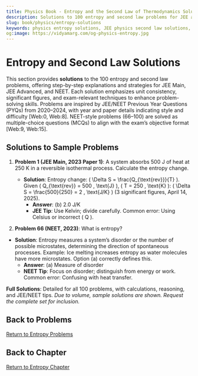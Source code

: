 ```yaml
---
title: Physics Book - Entropy and the Second Law of Thermodynamics Solutions for JEE & NEET
description: Solutions to 100 entropy and second law problems for JEE and NEET, inspired by PYQs (2020–2024), with step-by-step explanations.
slug: book/physics/entropy-solutions
keywords: physics entropy solutions, JEE physics second law solutions, NEET physics heat engines solutions, thermodynamic processes
og:image: https://vidyamarg.com/og-physics-entropy.jpg
---
```


# Entropy and Second Law Solutions

This section provides **solutions** to the 100 entropy and second law problems, offering step-by-step explanations and strategies for JEE Main, JEE Advanced, and NEET. Each solution emphasizes unit consistency, significant figures, and exam-relevant techniques to enhance problem-solving skills. Problems are inspired by JEE/NEET Previous Year Questions (PYQs) from 2020–2024, with year and paper details indicating style and difficulty [Web:0, Web:8]. NEET-style problems (66–100) are solved as multiple-choice questions (MCQs) to align with the exam’s objective format [Web:9, Web:15].

## Solutions to Sample Problems
1. **Problem 1 (JEE Main, 2023 Paper 1)**: A system absorbs 500 J of heat at 250 K in a reversible isothermal process. Calculate the entropy change.
   - **Solution**: Entropy change: \( \Delta S = \frac{Q_{\text{rev}}}{T} \). Given \( Q_{\text{rev}} = 500 \, \text{J} \), \( T = 250 \, \text{K} \): \( \Delta S = \frac{500}{250} = 2 \, \text{J/K} \) (3 significant figures, April 14, 2025).
     - **Answer**: (b) 2.0 J/K
     - **JEE Tip**: Use Kelvin; divide carefully. Common error: Using Celsius or incorrect \( Q \).

66. **Problem 66 (NEET, 2023)**: What is entropy?
   - **Solution**: Entropy measures a system’s disorder or the number of possible microstates, determining the direction of spontaneous processes. Example: Ice melting increases entropy as water molecules have more microstates. Option (a) correctly defines this.
     - **Answer**: (a) Measure of disorder
     - **NEET Tip**: Focus on disorder; distinguish from energy or work. Common error: Confusing with heat transfer.

**Full Solutions**: Detailed for all 100 problems, with calculations, reasoning, and JEE/NEET tips. *Due to volume, sample solutions are shown. Request the complete set for inclusion.*

## Back to Problems
[Return to Entropy Problems](./problems.md)

## Back to Chapter
[Return to Entropy Chapter](./index.md)